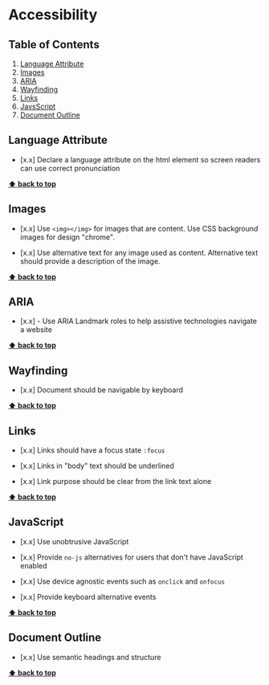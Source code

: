 # Accessibility

## Table of Contents
  1. [Language Attribute](#languageAttribute)
  1. [Images](#images)
  1. [ARIA](#landmarks)
  1. [Wayfinding](#wayfinding)
  1. [Links](#links)
  1. [JavsScript](#javascript)
  1. [Document Outline](#documentOutline)

## Language Attribute

  - [x.x] Declare a language attribute on the html element so screen readers can use correct pronunciation

**[⬆ back to top](#table-of-contents)**

## Images

  - [x.x] Use `<img></img>` for images that are content. Use CSS background images for design "chrome".
  
  - [x.x] Use alternative text for any image used as content. Alternative text should provide a description of the image.

**[⬆ back to top](#table-of-contents)**

## ARIA

  - [x.x] - Use ARIA Landmark roles to help assistive technologies navigate a website

**[⬆ back to top](#table-of-contents)**

## Wayfinding

  - [x.x] Document should be navigable by keyboard

**[⬆ back to top](#table-of-contents)**

## Links 
 
  - [x.x] Links should have a focus state `:focus`
  
  - [x.x] Links in "body" text should be underlined
  
  - [x.x] Link purpose should be clear from the link text alone

**[⬆ back to top](#table-of-contents)**

## JavaScript
 
  - [x.x] Use unobtrusive JavaScript
  
  - [x.x] Provide `no-js` alternatives for users that don't have JavaScript enabled
  
  - [x.x] Use device agnostic events such as `onclick` and `onfocus`
  
  - [x.x] Provide keyboard alternative events

  **[⬆ back to top](#table-of-contents)**

## Document Outline

  - [x.x] Use semantic headings and structure

**[⬆ back to top](#table-of-contents)** 
